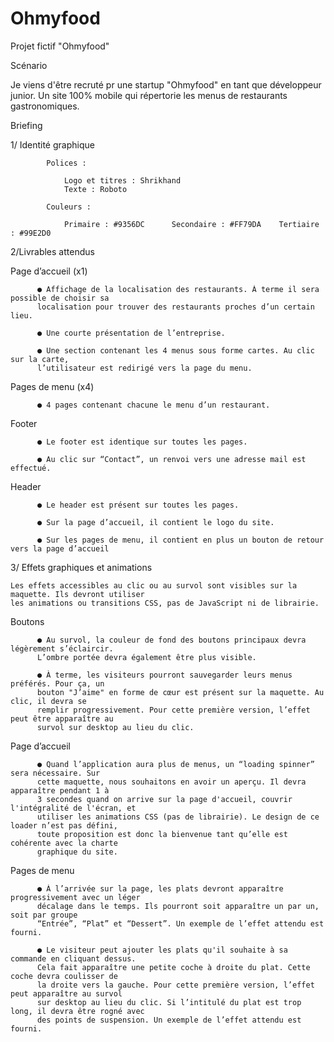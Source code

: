 # Ohmyfood
Projet fictif "Ohmyfood"

Scénario

Je viens d'être recruté pr une startup "Ohmyfood" en tant que développeur junior. 
Un site 100% mobile qui répertorie les menus de restaurants gastronomiques.



Briefing 

1/ Identité graphique 
  
            Polices : 

                Logo et titres : Shrikhand
                Texte : Roboto

            Couleurs :

                Primaire : #9356DC      Secondaire : #FF79DA    Tertiaire : #99E2D0
        

2/Livrables attendus


  Page d’accueil (x1)
  
  
          ● Affichage de la localisation des restaurants. À terme il sera possible de choisir sa
          localisation pour trouver des restaurants proches d’un certain lieu.
          
          ● Une courte présentation de l’entreprise.
          
          ● Une section contenant les 4 menus sous forme cartes. Au clic sur la carte,
          l’utilisateur est redirigé vers la page du menu.
          
          
   Pages de menu (x4)
          
          ● 4 pages contenant chacune le menu d’un restaurant.
          
          
  Footer
  
          ● Le footer est identique sur toutes les pages.
          
          ● Au clic sur “Contact”, un renvoi vers une adresse mail est effectué.
          
          
  Header
  
          ● Le header est présent sur toutes les pages.
          
          ● Sur la page d’accueil, il contient le logo du site.
          
          ● Sur les pages de menu, il contient en plus un bouton de retour vers la page d’accueil
          
          
          
3/ Effets graphiques et animations


    Les effets accessibles au clic ou au survol sont visibles sur la maquette. Ils devront utiliser
    les animations ou transitions CSS, pas de JavaScript ni de librairie.


Boutons


          ● Au survol, la couleur de fond des boutons principaux devra légèrement s’éclaircir.
          L’ombre portée devra également être plus visible.
          
          ● À terme, les visiteurs pourront sauvegarder leurs menus préférés. Pour ça, un
          bouton "J’aime" en forme de cœur est présent sur la maquette. Au clic, il devra se
          remplir progressivement. Pour cette première version, l’effet peut être apparaître au
          survol sur desktop au lieu du clic.
          
          
Page d’accueil


          ● Quand l’application aura plus de menus, un “loading spinner” sera nécessaire. Sur
          cette maquette, nous souhaitons en avoir un aperçu. Il devra apparaître pendant 1 à
          3 secondes quand on arrive sur la page d'accueil, couvrir l'intégralité de l'écran, et
          utiliser les animations CSS (pas de librairie). Le design de ce loader n’est pas défini,
          toute proposition est donc la bienvenue tant qu’elle est cohérente avec la charte
          graphique du site.
          
          
Pages de menu


          ● À l’arrivée sur la page, les plats devront apparaître progressivement avec un léger
          décalage dans le temps. Ils pourront soit apparaître un par un, soit par groupe
          “Entrée”, “Plat” et “Dessert”. Un exemple de l’effet attendu est fourni.
          
          ● Le visiteur peut ajouter les plats qu'il souhaite à sa commande en cliquant dessus.
          Cela fait apparaître une petite coche à droite du plat. Cette coche devra coulisser de
          la droite vers la gauche. Pour cette première version, l’effet peut apparaître au survol
          sur desktop au lieu du clic. Si l’intitulé du plat est trop long, il devra être rogné avec
          des points de suspension. Un exemple de l’effet attendu est fourni.
          
          
          
     
